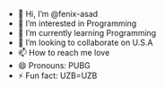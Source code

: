 - 👋 Hi, I’m @fenix-asad
- 👀 I’m interested in Programming
- 🌱 I’m currently learning Programming
- 💞️ I’m looking to collaborate on U.S.A
- 📫 How to reach me love
- 😄 Pronouns: PUBG
- ⚡ Fun fact: UZB=UZB

<!---
fenix-asad/fenix-asad is a ✨ special ✨ repository because its `README.md` (this file) appears on your GitHub profile.
You can click the Preview link to take a look at your changes.
--->
